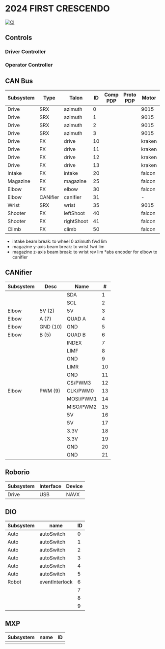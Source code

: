 # 2024 FIRST CRESCENDO

[![CI](https://github.com/strykeforce/crescendo/actions/workflows/main.yml/badge.svg)](https://github.com/strykeforce/crescendo/actions/workflows/main.yml)

## Controls

### Driver Controller

### Operator Controller

## CAN Bus

| Subsystem | Type     | Talon      | ID  | Comp PDP | Proto PDP | Motor  | Breaker |
| --------- | -------- | ---------- | --- | -------- | --------- | ------ | ------- |
| Drive     | SRX      | azimuth    | 0   |          |           | 9015   |         |
| Drive     | SRX      | azimuth    | 1   |          |           | 9015   |         |
| Drive     | SRX      | azimuth    | 2   |          |           | 9015   |         |
| Drive     | SRX      | azimuth    | 3   |          |           | 9015   |         |
| Drive     | FX       | drive      | 10  |          |           | kraken |         |
| Drive     | FX       | drive      | 11  |          |           | kraken |         |
| Drive     | FX       | drive      | 12  |          |           | kraken |         |
| Drive     | FX       | drive      | 13  |          |           | kraken |         |
| Intake    | FX       | intake     | 20  |          |           | falcon |         |
| Magazine  | FX       | magazine   | 25  |          |           | falcon |         |
| Elbow     | FX       | elbow      | 30  |          |           | falcon |         |
| Elbow     | CANifier | canifier   | 31  |          |           | -      |         |
| Wrist     | SRX      | wrist      | 35  |          |           | 9015   |         |
| Shooter   | FX       | leftShoot  | 40  |          |           | falcon |         |
| Shooter   | FX       | rightShoot | 41  |          |           | falcon |         |
| Climb     | FX       | climb      | 50  |          |           | falcon |         |
* intake beam break: to wheel 0 azimuth fwd lim
* magazine y-axis beam break: to wrist fwd lim
* magazine z-axis beam break: to wrist rev lim
*abs encoder for elbow to canifier

## CANifier
| Subsystem | Desc     | Name      | #   |
| --------- | -------- | --------- | --- |
|           |          | SDA       | 1   |
|           |          | SCL       | 2   |
| Elbow     | 5V (2)   | 5V        | 3   |
| Elbow     | A (7)    | QUAD A    | 4   |
| Elbow     | GND (10) | GND       | 5   |
| Elbow     | B (5)    | QUAD B    | 6   |
|           |          | INDEX     | 7   |
|           |          | LIMF      | 8   |
|           |          | GND       | 9   |
|           |          | LIMR      | 10  |
|           |          | GND       | 11  |
|           |          | CS/PWM3   | 12  |
| Elbow     | PWM (9)  | CLK/PWM0  | 13  |
|           |          | MOSI/PWM1 | 14  |
|           |          | MISO/PWM2 | 15  |
|           |          | 5V        | 16  |
|           |          | 5V        | 17  |
|           |          | 3.3V      | 18  |
|           |          | 3.3V      | 19  |
|           |          | GND       | 20  |
|           |          | GND       | 21  |


## Roborio
| Subsystem | Interface | Device | 
| --------- | --------- | ------ |
| Drive     | USB       | NAVX   |

## DIO
| Subsystem | name           | ID  |
| --------- | -------------- | --- |
| Auto      | autoSwitch     | 0   |
| Auto      | autoSwitch     | 1   |
| Auto      | autoSwitch     | 2   |
| Auto      | autoSwitch     | 3   |
| Auto      | autoSwitch     | 4   |
| Auto      | autoSwitch     | 5   |
| Robot     | eventInterlock | 6   |
|           |                | 7   |
|           |                | 8   |
|           |                | 9   |

## MXP
| Subsystem | name   | ID |
| --------- | ------ | -- |
|           |        |    |

